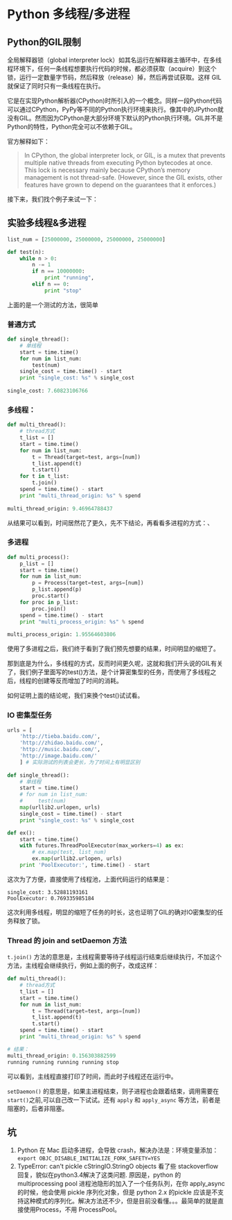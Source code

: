 # Python 多线程/多进程
## Python的GIL限制

全局解释器锁（global interpreter lock）如其名运行在解释器主循环中，在多线程环境下，任何一条线程想要执行代码的时候，都必须获取（acquire）到这个锁，运行一定数量字节码，然后释放（release）掉，然后再尝试获取。这样 GIL 就保证了同时只有一条线程在执行。

它是在实现Python解析器(CPython)时所引入的一个概念。同样一段Python代码可以通过CPython，PyPy等不同的Python执行环境来执行。像其中的JPython就没有GIL。然而因为CPython是大部分环境下默认的Python执行环境。GIL并不是Python的特性，Python完全可以不依赖于GIL。

官方解释如下：
> In CPython, the global interpreter lock, or GIL, is a mutex that prevents multiple native threads from executing Python bytecodes at once. This lock is necessary mainly because CPython’s memory management is not thread-safe. (However, since the GIL exists, other features have grown to depend on the guarantees that it enforces.)

接下来，我们找个例子来试一下：

## 实验多线程&多进程
``` python
list_num = [25000000, 25000000, 25000000, 25000000]

def test(n):
    while n > 0:
        n -= 1
        if n == 10000000:
            print "running",
        elif n == 0:
            print "stop"
```
上面的是一个测试的方法，很简单

### 普通方式

``` python
def single_thread():
    # 单线程
    start = time.time()
    for num in list_num:
        test(num)
    single_cost = time.time() - start
    print "single_cost: %s" % single_cost
    
single_cost: 7.60823106766
```

### 多线程：

``` python
def multi_thread():
    # thread方式
    t_list = []
    start = time.time()
    for num in list_num:
        t = Thread(target=test, args=[num])
        t_list.append(t)
        t.start()
    for t in t_list:
        t.join()
    spend = time.time() - start
    print "multi_thread_origin: %s" % spend
    
multi_thread_origin: 9.46964788437
```

从结果可以看到，时间居然花了更久，先不下结论，再看看多进程的方式：、

### 多进程

``` python
def multi_process():
    p_list = []
    start = time.time()
    for num in list_num:
        p = Process(target=test, args=[num])
        p_list.append(p)
        proc.start()
    for proc in p_list:
        proc.join()
    spend = time.time() - start
    print "multi_process_origin: %s" % spend
    
multi_process_origin: 1.95564603806
```

使用了多进程之后，我们终于看到了我们预先想要的结果，时间明显的缩短了。

那到底是为什么，多线程的方式，反而时间更久呢，这就和我们开头说的GIL有关了，我们例子里面写的test()方法，是个计算密集型的任务，而使用了多线程之后，线程的创建等反而增加了时间的消耗。

如何证明上面的结论呢，我们来换个test()试试看。

### IO 密集型任务

``` python
urls = [
    'http://tieba.baidu.com/',
    'http://zhidao.baidu.com/',
    'http://music.baidu.com/',
    'http://image.baidu.com/'
    ] # 实际测试的列表会更长，为了时间上有明显区别
    
def single_thread():
    # 单线程
    start = time.time()
    # for num in list_num:
    #     test(num)
    map(urllib2.urlopen, urls)
    single_cost = time.time() - start
    print "single_cost: %s" % single_cost

def ex():
    start = time.time()
    with futures.ThreadPoolExecutor(max_workers=4) as ex:
        # ex.map(test, list_num)
        ex.map(urllib2.urlopen, urls)
    print 'PoolExecutor:', time.time() - start
```

这次为了方便，直接使用了线程池，上面代码运行的结果是：

``` shell
single_cost: 3.52881193161
PoolExecutor: 0.769335985184
```

这次利用多线程，明显的缩短了任务的时长，这也证明了GIL的确对IO密集型的任务释放了锁。

### Thread 的 join and setDaemon 方法
`t.join()` 方法的意思是，主线程需要等待子线程运行结束后继续执行，不加这个方法，主线程会继续执行，例如上面的例子，改成这样：

``` python
def multi_thread():
    # thread方式
    t_list = []
    start = time.time()
    for num in list_num:
        t = Thread(target=test, args=[num])
        t_list.append(t)
        t.start()
    spend = time.time() - start
    print "multi_thread_origin: %s" % spend

# 结果：   
multi_thread_origin: 0.156303882599
running running running running stop
```
可以看到，主线程直接打印了时间，而此时子线程还在运行中。

`setDaemon()` 的意思是，如果主进程结束，则子进程也会跟着结束，调用需要在`start()`之前,可以自己改一下试试。还有 `apply` 和 `apply_async` 等方法，前者是阻塞的，后者非阻塞。


## 坑
1. Python 在 Mac 启动多进程，会导致 crash，解决办法是：环境变量添加：`export OBJC_DISABLE_INITIALIZE_FORK_SAFETY=YES`
2. TypeError: can't pickle cStringIO.StringO objects 看了些 stackoverflow 回复，貌似在python3.4解决了这类问题. 原因是，python 的 multiprocessing pool 进程池隐形的加入了一个任务队列，在你 apply_async 的时候，他会使用 pickle 序列化对象，但是 python 2.x 的pickle 应该是不支持这种模式的序列化。解决方法还不少，但是目前没看懂。。。最简单的就是直接使用Process，不用 ProcessPool。
